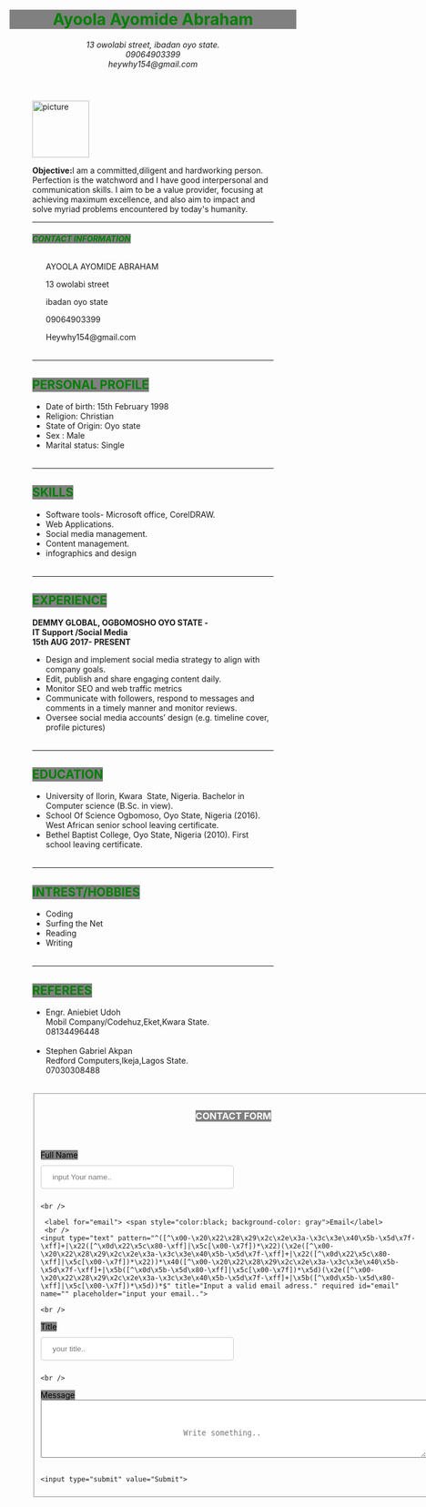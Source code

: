 
<!DOCTYPE>
<html>

<head>
<meta charset= "charset="utf-8">
<meta name="viewport" content="width=device-width">
<title>
my task
</title>
<script src="my task.js">  </script>
<link rel="stylesheet" type="text/css" href="./my task.css">
</head>

<body>
<header >
<div class="container">
<h1 style="color:green;background-color:gray;"> Ayoola Ayomide Abraham </span> </h1>
<i>13 owolabi street, ibadan oyo state. </i> </br> <i> 09064903399 </i></br> <i>heywhy154@gmail.com </i>
</div>
</header>
<figure id="fig">
<img src="https://res.cloudinary.com/heywhy/image/upload/v1567210643/IMG_20190811_132923_tillgl.jpg" alt= "picture" height="100" width="100 >
</figure>
<section id="sect1" >
<div class="container">
<p> <strong class=secondheader>Objective:</strong>I am a committed,diligent and hardworking person. Perfection is the watchword and I have good interpersonal and communication skills. I aim to be a value provider, focusing at achieving maximum excellence, and also aim to impact and solve myriad problems encountered by today's humanity.</p>
<hr/>
</div>
</section>
<h6> <strong> <span style="color:green;background-color:gray;"> CONTACT INFORMATION</strong></span></h6>
<table>
<ul>
<p>AYOOLA AYOMIDE ABRAHAM</p>
<p>13 owolabi street </p>
<p>ibadan oyo state</p>
<p>09064903399</p>
<p>Heywhy154@gmail.com</p>
</ul>
</table>
<hr />
              <!-- the CV details begin --->
<h2> <span style="color:green;background-color:gray;"> PERSONAL PROFILE </span></h2>
<table>
<ul>
<li>  Date of birth: 15th February 1998 </li>
<li>  Religion: Christian </li>
<li>  State of Origin: Oyo state </li>
<li>  Sex : Male </li>
<li> Marital status: Single </li>
</ul>
</table>
<hr />
<h2> <span style="color:green;background-color:gray;"> SKILLS </span> </h2>
<table>
<ul>
<li>Software tools- Microsoft office, CorelDRAW. </li>
<li> Web Applications. </li>
<li> Social media management. </li>
<li> Content management. </li>
<li> infographics and design </li>
 </ul>
 </table>
<hr />
<h2> <span style ="color:green;background-color:gray;"> EXPERIENCE </span> </h2>
<p>
<strong>
DEMMY GLOBAL, OGBOMOSHO OYO STATE - <br /> IT Support /Social Media <br />
15th AUG 2017- PRESENT 
</strong>
</p>
<table> 
<ul>
<li> Design and implement social media strategy to align with company goals. </li>
<li> Edit, publish and share engaging content daily. </li>
<li> Monitor SEO and web traffic metrics </li>
<li> Communicate with followers, respond to messages and comments in a timely manner and monitor reviews. </li>
<li> Oversee social media accounts’ design (e.g. timeline cover, profile pictures) </li>
 </ul>
</table>
<hr />
<h2> <span style="color:green;background-color:gray;"> EDUCATION </span> </h2>
<table> 
<ul> 
<li>  University of Ilorin, Kwara  State, Nigeria.  Bachelor in Computer science (B.Sc. in view). </li>
<li> School Of Science Ogbomoso, Oyo State, Nigeria (2016).  West African senior school leaving certificate. </li>
<li> Bethel Baptist College, Oyo State, Nigeria (2010).  First school leaving certificate. </li>
</ul>
</table>
<hr />
<h2> <span style="color:green;background-color:gray;"> INTREST/HOBBIES </span></h2>
<table> 
<ul> 
<li> Coding </li>
<li> Surfing the Net </li>
<li> Reading </li>
<li> Writing </li>
</ul>
</table>
<hr />
<h2> <span style="color:green;background-color:gray;"> REFEREES </span> </h2>
<table>
<ul> 
<li>Engr. Aniebiet Udoh <br /> Mobil Company/Codehuz,Eket,Kwara State. <br /> 08134496448 </li>
<br />
<li> Stephen Gabriel Akpan <br /> Redford Computers,Ikeja,Lagos State. <br />07030308488 </li>
</ul>
</table>
             <!-- The CV details end --->
</div>
<div>
	<style>
input[type=text], select {
  width: 50%;
  padding: 12px 20px;
  margin: 10px 0;
  display: inline-block;
  border: 1px solid #ccc;
  border-radius: 4px;
  box-sizing: border-box;
}
input[type=message], {
   width: 50%;
  padding: 100px 20px;
  margin: 10px 0;
  display: inline-block;
  border: 1px solid #ccc;
  border-radius: 4px;
  box-sizing: border-box;
}
input[type=submit] {
  background-color: #4CAF50;
  color: white;
  padding: 12px 50px;
  border: none;
  border-radius: 4px;
  cursor: pointer;
  float: center;
  
input[type=submit]:hover {
  background-color: #45a049;
}

div {
  border-radius: 5px;
  background-color: #f2f2f2;
  padding: 20px;
}
</style>
</div>
<fieldset>

<h3 align="center"> <span style="color:white; background-color: gray"> CONTACT FORM </h3>
<br />
<br />
<div>
  <form action="/action_page.php">
    <label for="fname"> <span style="color:black; background-color: gray"> Full Name</label>
    <br />
    <input type="text" required id="fname" name="firstname" minlength="4" placeholder="input Your name..">

    <br />
    
     <label for="email"> <span style="color:black; background-color: gray">Email</label>
     <br />
    <input type="text" pattern="^([^\x00-\x20\x22\x28\x29\x2c\x2e\x3a-\x3c\x3e\x40\x5b-\x5d\x7f-\xff]+|\x22([^\x0d\x22\x5c\x80-\xff]|\x5c[\x00-\x7f])*\x22)(\x2e([^\x00-\x20\x22\x28\x29\x2c\x2e\x3a-\x3c\x3e\x40\x5b-\x5d\x7f-\xff]+|\x22([^\x0d\x22\x5c\x80-\xff]|\x5c[\x00-\x7f])*\x22))*\x40([^\x00-\x20\x22\x28\x29\x2c\x2e\x3a-\x3c\x3e\x40\x5b-\x5d\x7f-\xff]+|\x5b([^\x0d\x5b-\x5d\x80-\xff]|\x5c[\x00-\x7f])*\x5d)(\x2e([^\x00-\x20\x22\x28\x29\x2c\x2e\x3a-\x3c\x3e\x40\x5b-\x5d\x7f-\xff]+|\x5b([^\x0d\x5b-\x5d\x80-\xff]|\x5c[\x00-\x7f])*\x5d))*$" title="Input a valid email adress." required id="email" name="" placeholder="input your email..">

    <br />

  <label for="Title"> <span style="color:black; background-color: gray">Title</label>
  <br />
    <input type="text" required id="Title" name="" placeholder="your title..">

    <br />

  <div class="row">
    <div class="col-25">
      <label for="message"> <span style="color:black; background-color: gray">Message</label>
    </div>
    <div class="col-75">
      <textarea required id="message" name="message" minlength="20" placeholder="Write something.." style="height:20px;  padding: 50px 250px;"></textarea>
    </div>
  </div>
        <br />
    </select>
  
    <input type="submit" value="Submit">
</fieldset>
</div>
</form>
</div>
</div>

</div>
</section>
</body>
</html>
